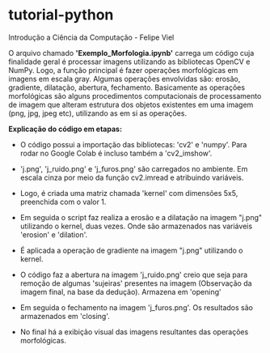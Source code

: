 # tutorial-python
Introdução a Ciência da Computação - Felipe Viel

O arquivo chamado **'Exemplo_Morfologia.ipynb'** carrega um código cuja finalidade geral é processar imagens utilizando as bibliotecas OpenCV e NumPy. Logo, a função principal é fazer operações morfológicas em imagens em escala gray. Algumas operações envolvidas são: erosão, gradiente, dilatação, abertura, fechamento. Basicamente as operações morfológicas são alguns procedimentos computacionais de processamento de imagem que alteram estrutura dos objetos existentes em uma imagem (png, jpg, jpeg etc), utilizando as em si as operações.

**Explicação do código em etapas:**
- O código possui a importação das bibliotecas: 'cv2' e 'numpy'. Para rodar no Google Colab é incluso também a 'cv2_imshow'.

- 'j.png', 'j_ruido.png' e 'j_furos.png' são carregados no ambiente. Em escala cinza por meio da função cv2.imread e atribuindo variáveis.

- Logo, é criada uma matriz chamada 'kernel' com dimensões 5x5, preenchida com o valor 1.

- Em seguida o script faz realiza a erosão e a dilatação na imagem "j.png" utilizando o kernel, duas vezes. Onde são armazenados nas variáveis 'erosion' e 'dilation'.

- É aplicada a operação de gradiente na imagem "j.png" utilizando o kernel.

- O código faz a abertura na imagem 'j_ruido.png' creio que seja para remoção de algumas 'sujeiras' presentes na imagem (Observação da imagem final, na base da dedução). Armazena em 'opening'

- Em seguida o fechamento na imagem 'j_furos.png'. Os resultados são armazenados em 'closing'.

- No final há a exibição visual das imagens resultantes das operações morfológicas.
